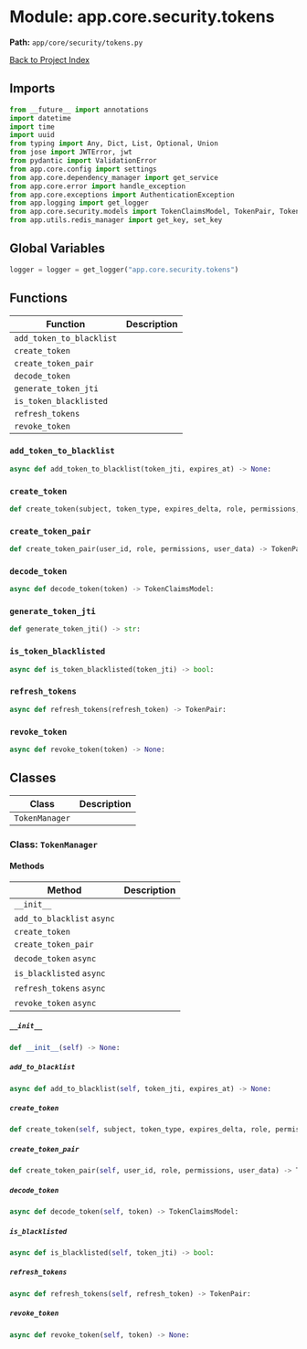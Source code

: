 # Module: app.core.security.tokens

**Path:** `app/core/security/tokens.py`

[Back to Project Index](../../../../index.md)

## Imports
```python
from __future__ import annotations
import datetime
import time
import uuid
from typing import Any, Dict, List, Optional, Union
from jose import JWTError, jwt
from pydantic import ValidationError
from app.core.config import settings
from app.core.dependency_manager import get_service
from app.core.error import handle_exception
from app.core.exceptions import AuthenticationException
from app.logging import get_logger
from app.core.security.models import TokenClaimsModel, TokenPair, TokenType
from app.utils.redis_manager import get_key, set_key
```

## Global Variables
```python
logger = logger = get_logger("app.core.security.tokens")
```

## Functions

| Function | Description |
| --- | --- |
| `add_token_to_blacklist` |  |
| `create_token` |  |
| `create_token_pair` |  |
| `decode_token` |  |
| `generate_token_jti` |  |
| `is_token_blacklisted` |  |
| `refresh_tokens` |  |
| `revoke_token` |  |

### `add_token_to_blacklist`
```python
async def add_token_to_blacklist(token_jti, expires_at) -> None:
```

### `create_token`
```python
def create_token(subject, token_type, expires_delta, role, permissions, user_data) -> str:
```

### `create_token_pair`
```python
def create_token_pair(user_id, role, permissions, user_data) -> TokenPair:
```

### `decode_token`
```python
async def decode_token(token) -> TokenClaimsModel:
```

### `generate_token_jti`
```python
def generate_token_jti() -> str:
```

### `is_token_blacklisted`
```python
async def is_token_blacklisted(token_jti) -> bool:
```

### `refresh_tokens`
```python
async def refresh_tokens(refresh_token) -> TokenPair:
```

### `revoke_token`
```python
async def revoke_token(token) -> None:
```

## Classes

| Class | Description |
| --- | --- |
| `TokenManager` |  |

### Class: `TokenManager`

#### Methods

| Method | Description |
| --- | --- |
| `__init__` |  |
| `add_to_blacklist` `async` |  |
| `create_token` |  |
| `create_token_pair` |  |
| `decode_token` `async` |  |
| `is_blacklisted` `async` |  |
| `refresh_tokens` `async` |  |
| `revoke_token` `async` |  |

##### `__init__`
```python
def __init__(self) -> None:
```

##### `add_to_blacklist`
```python
async def add_to_blacklist(self, token_jti, expires_at) -> None:
```

##### `create_token`
```python
def create_token(self, subject, token_type, expires_delta, role, permissions, user_data) -> str:
```

##### `create_token_pair`
```python
def create_token_pair(self, user_id, role, permissions, user_data) -> TokenPair:
```

##### `decode_token`
```python
async def decode_token(self, token) -> TokenClaimsModel:
```

##### `is_blacklisted`
```python
async def is_blacklisted(self, token_jti) -> bool:
```

##### `refresh_tokens`
```python
async def refresh_tokens(self, refresh_token) -> TokenPair:
```

##### `revoke_token`
```python
async def revoke_token(self, token) -> None:
```
